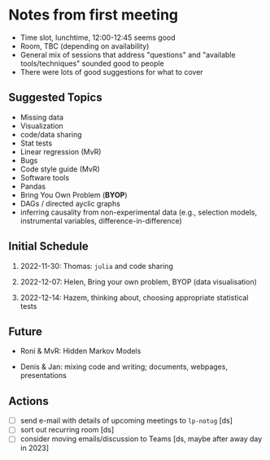 # Notes from first meeting

- Time slot, lunchtime, 12:00-12:45 seems good
- Room, TBC (depending on availability)
- General mix of sessions that address "questions" and "available tools/techniques" sounded good to people
- There were lots of good suggestions for what to cover

## Suggested Topics

- Missing data
- Visualization
- code/data sharing
- Stat tests
- Linear regression (MvR)
- Bugs
- Code style guide (MvR)
- Software tools
- Pandas
- Bring You Own Problem (**BYOP**)
- DAGs / directed ayclic graphs
- inferring causality from non-experimental data (e.g., selection models, instrumental variables, difference-in-difference)

## Initial Schedule

1. 2022-11-30: Thomas: `julia` and code sharing

2. 2022-12-07: Helen, Bring your own problem, BYOP (data visualisation)

3. 2022-12-14: Hazem, thinking about, choosing appropriate statistical tests

## Future

- Roni & MvR: Hidden Markov Models

- Denis & Jan: mixing code and writing; documents, webpages, presentations

## Actions

- [ ] send e-mail with details of upcoming meetings to `lp-notug` [ds]
- [ ] sort out recurring room [ds]
- [ ] consider moving emails/discussion to Teams [ds, maybe after away day in 2023] 